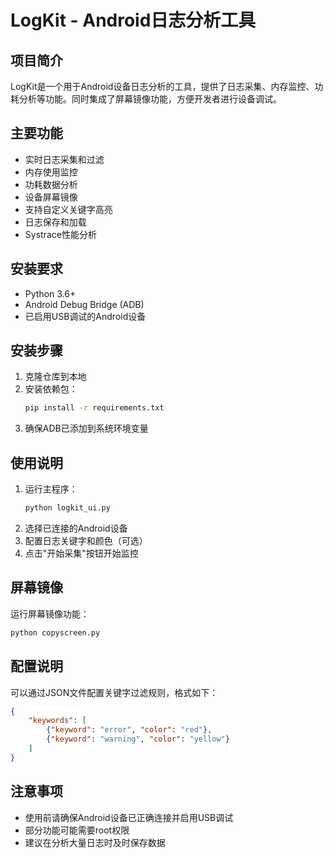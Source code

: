 # LogKit - Android日志分析工具

## 项目简介
LogKit是一个用于Android设备日志分析的工具，提供了日志采集、内存监控、功耗分析等功能。同时集成了屏幕镜像功能，方便开发者进行设备调试。

## 主要功能
- 实时日志采集和过滤
- 内存使用监控
- 功耗数据分析
- 设备屏幕镜像
- 支持自定义关键字高亮
- 日志保存和加载
- Systrace性能分析

## 安装要求
- Python 3.6+
- Android Debug Bridge (ADB)
- 已启用USB调试的Android设备

## 安装步骤
1. 克隆仓库到本地
2. 安装依赖包：
   ```bash
   pip install -r requirements.txt
   ```
3. 确保ADB已添加到系统环境变量

## 使用说明
1. 运行主程序：
   ```bash
   python logkit_ui.py
   ```
2. 选择已连接的Android设备
3. 配置日志关键字和颜色（可选）
4. 点击"开始采集"按钮开始监控

## 屏幕镜像
运行屏幕镜像功能：
```bash
python copyscreen.py
```

## 配置说明
可以通过JSON文件配置关键字过滤规则，格式如下：
```json
{
    "keywords": [
        {"keyword": "error", "color": "red"},
        {"keyword": "warning", "color": "yellow"}
    ]
}
```

## 注意事项
- 使用前请确保Android设备已正确连接并启用USB调试
- 部分功能可能需要root权限
- 建议在分析大量日志时及时保存数据